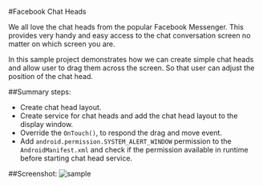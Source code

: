 #Facebook Chat Heads

We all love the chat heads from the popular Facebook Messenger. This provides very handy and easy access to the chat conversation screen no matter on which screen you are.

In this sample project demonstrates how we can create simple chat heads and allow user to drag them across the screen. So that user can adjust the position of the chat head.

##Summary steps:
- Create chat head layout.
- Create service for chat heads and add the chat head layout to the display window.
- Override the `OnTouch()`, to respond the drag and move event.
- Add `android.permission.SYSTEM_ALERT_WINDOW` permission to the `AndroidManifest.xml` and check if the permission available in runtime before starting chat head service.

##Screenshot:
![sample](https://github.com/kevalpatel2106/android-samples/blob/master/Foating%20Widget/assets/sample.gif)
